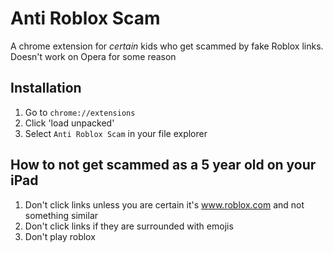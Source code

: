 # Anti Roblox Scam
A chrome extension for *certain* kids who get scammed by fake Roblox links.
Doesn't work on Opera for some reason

## Installation

1. Go to `chrome://extensions`
2. Click 'load unpacked'
3. Select `Anti Roblox Scam` in your file explorer

## How to not get scammed as a 5 year old on your iPad

1. Don't click links unless you are certain it's www.roblox.com and not something similar
2. Don't click links if they are surrounded with emojis
3. Don't play roblox
